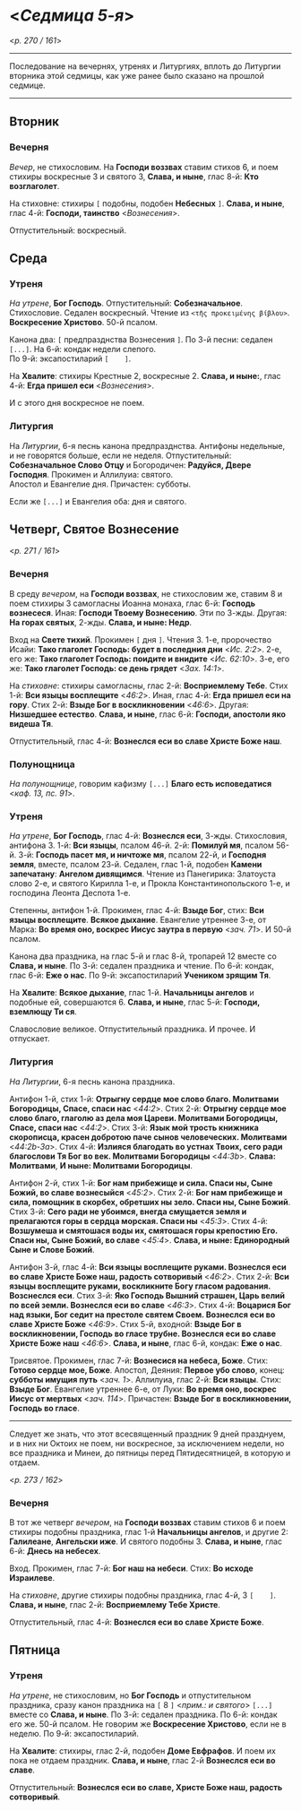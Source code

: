 
# <*Седмица 5-я*>

<*p. 270 / 161*>

---

Последование на вечернях, утренях и Литургиях, вплоть до Литургии вторника этой седмицы, 
как уже ранее было сказано на прошлой седмице. 

---

## Вторник

### Вечерня

*Вечер*, не стихословим. На **Господи воззвах** ставим стихов 6, и поем стихиры воскресные 3 
и святого 3, **Слава, и ныне**, глас 8-й: **Кто возглаголет**.  

На стиховне: стихиры `[` подобны, подобен **Небесных** `]`. **Слава, и ныне**, глас 4-й: 
**Господи, таинство** <*Вознесения*>.  

Отпустительный: воскресный. 

## Среда

### Утреня

*На утрене*, **Бог Господь**. Отпустительный: **Собезначальное**. 
Стихословие. Седален воскресный. Чтение из `<τῆς προκειμένης βίβλου>`. 
**Воскресение Христово**. 50-й псалом.  

Канона два: `[` предпразднства Вознесения `]`. 
По 3-й песни: седален `[...]`. 
На 6-й: кондак недели слепого.  
По 9-й: эксапостиларий `[    ]`.  

На **Хвалите**: стихиры Крестные 2, воскресные 2. **Слава, и ныне:**, глас 4-й: 
**Егда пришел еси** <*Вознесения*>.  

И с этого дня воскресное не поем. 

### Литургия

На *Литургии*, 6-я песнь канона предпразднства. Антифоны недельные, и не говорятся больше, 
если не неделя.
Отпустительный: **Собезначальное Слово Отцу** и Богородичен: **Радуйся, Двере Господня**. 
Прокимен и Аллилуиа: святого.   
Апостол и Евангелие дня. 
Причастен: субботы. 

Если же `[...]` и Евангелия оба: дня и святого.  

## Четверг, Святое Вознесение

<*p. 271 / 161*>

### Вечерня

В среду *вечером*, на **Господи воззвах**, не стихословим же, ставим 8 и поем стихиры 3 самогласны 
Иоанна монаха, глас 6-й: **Господь вознесеся**. Иная: **Господи Твоему Вознесению**. Эти по 3-жды. 
Другая: **На горах святых**, 2-жды. **Слава, и ныне: Недр**.   

Вход на **Свете тихий**. Прокимен `[` дня `]`. Чтения 3. 
1-е, пророчество Исайи: **Тако глаголет Господь: будет в последния дни** <*Ис. 2:2*>. 
2-е, его же: **Тако глаголет Господь: поидите и внидите** <*Ис. 62:10*>.
3-е, его же: **Тако глаголет Господь: се день грядет** <*Зах. 14:1*>.

На *стиховне*: стихиры самогласны, глас 2-й: **Восприемлему Тебе**. 
Стих 1-й: **Вси языцы восплещите** <*46:2*>. Иная, глас 4-й: **Егда пришел еси на гору**. 
Стих 2-й: **Взыде Бог в воскликновении** <*46:6*>. Другая: **Низшедшее естество**. 
**Слава, и ныне**, глас 6-й: **Господи, апостоли яко видеша Тя**.  

Отпустительный, глас 4-й: **Вознеслся еси во славе Христе Боже наш**. 

### Полунощница

*На полунощнице*, говорим кафизму `[...]` **Благо есть исповедатися** <*каф. 13, пс. 91*>.

### Утреня

*На утрене*, **Бог Господь**, глас 4-й: **Вознеслся еси**, 3-жды. Стихословия, антифона 3. 
1-й: **Вси языцы**, псалом 46-й. 
2-й: **Помилуй мя**, псалом 56-й. 
3-й: **Господь пасет мя, и ничтоже мя**, псалом 22-й, и **Господня земля**, вместе, псалом 23-й. 
Седален, глас 1-й, подобен **Камени запечатану**: **Ангелом дивящимся**. Чтение из Панегирика: 
Златоуста слово 2-е, и святого Кирилла 1-е, и Прокла Константинопольского 1-е, и господина Леонта 
Деспота 1-е. 

Степенны, антифон 1-й. Прокимен, глас 4-й: **Взыде Бог**, стих: **Вси языцы восплещите**. 
**Всякое дыхание**. Евангелие утреннее 3-е, от Марка: **Во время оно, воскрес Иисус заутра в 
первую** <*зач. 71*>. И 50-й псалом. 

Канона два праздника, на глас 5-й и глас 8-й, тропарей 12 вместе со **Слава, и ныне**. 
По 3-й: седален праздника и чтение. 
По 6-й: кондак, глас 6-й: **Еже о нас**. 
По 9-й: эксапостиларий **Учеником зрящим Тя**. 

На **Хвалите**: **Всякое дыхание**, глас 1-й. **Начальницы ангелов** и подобные ей, совершаются 6. 
**Слава, и ныне**, глас 5-й: **Господи, вземлющу Ти ся**. 

Славословие великое. Отпустительный праздника. И прочее. И отпускает. 

### Литургия

*На Литургии*, 6-я песнь канона праздника. 

Антифон 1-й, стих 1-й: **Отрыгну сердце мое слово благо. Молитвами Богородицы, Спасе, спаси нас** <*44:2*>. 
Стих 2-й: **Отрыгну сердце мое слово благо, глаголю аз дела моя Цареви. Молитвами Богородицы, 
Спасе, спаси нас** <*44:2*>. 
Стих 3-й: **Язык мой трость книжника скорописца, красен добротою паче сынов человеческих. 
Молитвами** <*44:2b-3a*>.
Стих 4-й: **Излияся благодать во устнах Твоих, сего ради благослови Тя Бог во век. 
Молитвами Богородицы** <*44:3b*>.
**Слава: Молитвами**, **И ныне: Молитвами Богородицы**. 

Антифон 2-й, стих 1-й: **Бог нам прибежище и сила. Спаси ны, Сыне Божий, во славе вознесыйся** <*45:2*>. 
Стих 2-й: **Бог нам прибежище и сила, помощник в скорбех, обретших ны зело. Спаси ны, Сыне Божий**.  
Стих 3-й: **Сего ради не убоимся, внегда смущается земля и прелагаются горы в сердца морская. 
Спаси ны** <*45:3*>. 
Стих 4-й: **Возшумеша и смятошася воды их, смятошася горы крепостию Его. Спаси ны, 
Сыне Божий, во славе** <*45:4*>. 
**Слава, и ныне: Единородный Сыне и Слове Божий**. 

Антифон 3-й, глас 4-й: **Вси языцы восплещите руками. Вознеслся еси во славе Христе 
Боже наш, радость сотворивый** <*46:2*>. 
Стих 2-й: **Вси языцы восплещите руками, воскликните Богу гласом радования. Возснеслся еси**. 
Стих 3-й: **Яко Господь Вышний страшен, Царь велий по всей земли. Вознеслся еси во славе** <*46:3*>. 
Стих 4-й: **Воцарися Бог над языки, Бог седит на престоле святем Своем. Вознеслся еси 
во славе Христе Боже** <*46:9*>. 
Стих 5-й, входной: **Взыде Бог в воскликновении, Господь во гласе трубне. Вознеслся еси 
во славе Христе Боже наш** <*46:6*>.
**Слава, и ныне**, глас 6-й, кондак: **Еже о нас**. 

Трисвятое. Прокимен, глас 7-й: **Вознесися на небеса, Боже**. Стих: **Готово сердце мое, Боже**. 
Апостол, Деяния: **Первое убо слово**, конец: **субботы имущия путь** <*зач. 1*>. 
Аллилуиа, глас 2-й: **Вси языцы**. Стих: **Взыде Бог**. 
Евангелие утреннее 6-е, от Луки: **Во время оно, воскрес Иисус от мертвых** <*зач. 114*>.
Причастен: **Взыде Бог в воскликновении, Господь во гласе**. 

---

Следует же знать, что этот всесвященный праздник 9 дней празднуем, и в них ни Октоих не поем, 
ни воскресное, за исключением недели, но все праздника и Минеи, до пятницы перед Пятидесятницей, 
в которую и отдаем. 

<*p. 273 / 162*>

### Вечерня

В тот же четверг *вечером*, на **Господи воззвах** ставим стихов 6 и поем стихиры подобны праздника, 
глас 1-й **Начальницы ангелов**, и другие 2: **Галилеане**, **Ангельски иже**. И святого подобны 3. 
**Слава, и ныне**, глас 6-й: **Днесь на небесех**. 

Вход. Прокимен, глас 7-й: **Бог наш на небеси**. Стих: **Во исходе Израилеве**. 

На *стиховне*, другие стихиры подобны праздника, глас 4-й, 3 `[    ]`. 
**Слава, и ныне**, глас 2-й: **Восприемлему Тебе Христе**.

Отпустительный, глас 4-й: **Вознеслся еси во славе Христе Боже**. 

## Пятница

### Утреня

*На утрене*, не стихословим, но **Бог Господь** и отпустительном праздника, сразу канон праздника 
на `[` 8 `]` <*прим.: и святого*> `[...]` вместе со **Слава, и ныне**. 
По 3-й: седален праздника. 
По 6-й: кондак его же. 50-й псалом. Не говорим же **Воскресение Христово**, если не в неделю. 
По 9-й: эксапостиларий. 

На **Хвалите**: стихиры, глас 2-й, подобен **Доме Евфрафов**. И поем их пока не отдаем праздник. 
**Слава, и ныне**, глас 2-й **Вознеслся еси во славе**. 

Отпустительный: **Вознеслся еси во славе, Христе Боже наш, радость сотворивый**. 
